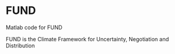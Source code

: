 FUND
====

Matlab code for FUND

FUND is the Climate Framework for Uncertainty, Negotiation and Distribution
